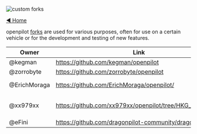 ![custom forks](https://user-images.githubusercontent.com/37757984/82701890-d2a56880-9c25-11ea-8ed8-fc287b7ae883.png)

[◄ Home](https://github.com/commaai/openpilot/wiki)

openpilot [forks](https://en.wikipedia.org/wiki/Fork_(software_development)) are used for various purposes, often for use on a certain vehicle or for the development and testing of new features.


| Owner         | Link                                                      | Description             |
| ------------- | --------------------------------------------------------- | ----------------------- |
| @kegman       | <https://github.com/kegman/openpilot>                     | Honda                   |
| @zorrobyte    | <https://github.com/zorrobyte/openpilot>                  | Toyota                  |
| @ErichMoraga  | <https://github.com/ErichMoraga/openpilot/>               | Toyota / ZSS            |
| @xx979xx      | <https://github.com/xx979xx/openpilot/tree/HKG_community> | Hyundai / Kia / Genesis |
| @eFini        | <https://github.com/dragonpilot-community/dragonpilot/>   |                         |